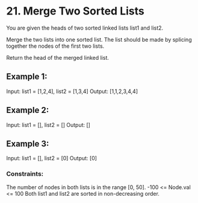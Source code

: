 # 21. Merge Two Sorted Lists

You are given the heads of two sorted linked lists list1 and list2.

Merge the two lists into one sorted list. The list should be made by splicing together the nodes of the first two lists.

Return the head of the merged linked list.

## Example 1:

Input: list1 = [1,2,4], list2 = [1,3,4]
Output: [1,1,2,3,4,4]

## Example 2:

Input: list1 = [], list2 = []
Output: []

## Example 3:

Input: list1 = [], list2 = [0]
Output: [0]

### Constraints:

The number of nodes in both lists is in the range [0, 50].
-100 <= Node.val <= 100
Both list1 and list2 are sorted in non-decreasing order.
